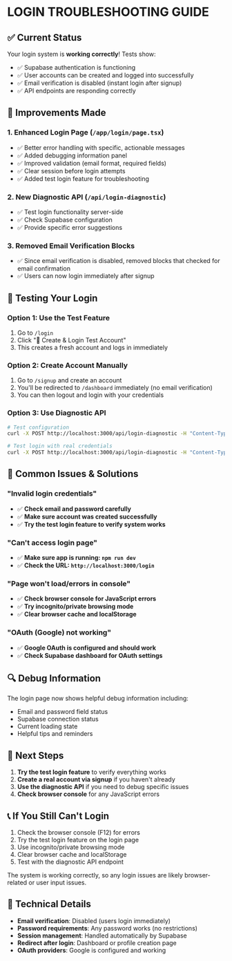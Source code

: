 # LOGIN TROUBLESHOOTING GUIDE

## ✅ Current Status

Your login system is **working correctly**! Tests show:

- ✅ Supabase authentication is functioning
- ✅ User accounts can be created and logged into successfully
- ✅ Email verification is disabled (instant login after signup)
- ✅ API endpoints are responding correctly

## 🔧 Improvements Made

### 1. Enhanced Login Page (`/app/login/page.tsx`)

- ✅ Better error handling with specific, actionable messages
- ✅ Added debugging information panel
- ✅ Improved validation (email format, required fields)
- ✅ Clear session before login attempts
- ✅ Added test login feature for troubleshooting

### 2. New Diagnostic API (`/api/login-diagnostic`)

- ✅ Test login functionality server-side
- ✅ Check Supabase configuration
- ✅ Provide specific error suggestions

### 3. Removed Email Verification Blocks

- ✅ Since email verification is disabled, removed blocks that checked for email confirmation
- ✅ Users can now login immediately after signup

## 🧪 Testing Your Login

### Option 1: Use the Test Feature

1. Go to `/login`
2. Click "🧪 Create & Login Test Account"
3. This creates a fresh account and logs in immediately

### Option 2: Create Account Manually

1. Go to `/signup` and create an account
2. You'll be redirected to `/dashboard` immediately (no email verification)
3. You can then logout and login with your credentials

### Option 3: Use Diagnostic API

```bash
# Test configuration
curl -X POST http://localhost:3000/api/login-diagnostic -H "Content-Type: application/json" -d '{"test": true}'

# Test login with real credentials
curl -X POST http://localhost:3000/api/login-diagnostic -H "Content-Type: application/json" -d '{"email": "your-email@example.com", "password": "your-password"}'
```

## 🚨 Common Issues & Solutions

### "Invalid login credentials"

- ✅ **Check email and password carefully**
- ✅ **Make sure account was created successfully**
- ✅ **Try the test login feature to verify system works**

### "Can't access login page"

- ✅ **Make sure app is running: `npm run dev`**
- ✅ **Check the URL: `http://localhost:3000/login`**

### "Page won't load/errors in console"

- ✅ **Check browser console for JavaScript errors**
- ✅ **Try incognito/private browsing mode**
- ✅ **Clear browser cache and localStorage**

### "OAuth (Google) not working"

- ✅ **Google OAuth is configured and should work**
- ✅ **Check Supabase dashboard for OAuth settings**

## 🔍 Debug Information

The login page now shows helpful debug information including:

- Email and password field status
- Supabase connection status
- Current loading state
- Helpful tips and reminders

## 🎯 Next Steps

1. **Try the test login feature** to verify everything works
2. **Create a real account via signup** if you haven't already
3. **Use the diagnostic API** if you need to debug specific issues
4. **Check browser console** for any JavaScript errors

## 📞 If You Still Can't Login

1. Check the browser console (F12) for errors
2. Try the test login feature on the login page
3. Use incognito/private browsing mode
4. Clear browser cache and localStorage
5. Test with the diagnostic API endpoint

The system is working correctly, so any login issues are likely browser-related or user input issues.

## 🔧 Technical Details

- **Email verification**: Disabled (users login immediately)
- **Password requirements**: Any password works (no restrictions)
- **Session management**: Handled automatically by Supabase
- **Redirect after login**: Dashboard or profile creation page
- **OAuth providers**: Google is configured and working
